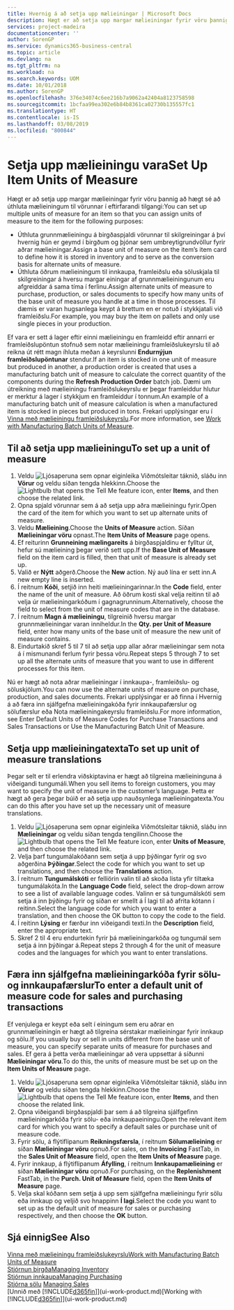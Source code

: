 ```yaml
---
title: Hvernig á að setja upp mælieiningar | Microsoft Docs
description: Hægt er að setja upp margar mælieiningar fyrir vöru þannig að hægt sé að úthluta mælieiningum á vöruna.
services: project-madeira
documentationcenter: ''
author: SorenGP
ms.service: dynamics365-business-central
ms.topic: article
ms.devlang: na
ms.tgt_pltfrm: na
ms.workload: na
ms.search.keywords: UOM
ms.date: 10/01/2018
ms.author: SorenGP
ms.openlocfilehash: 376e34074c6ee216b7a9062a42404a8123758598
ms.sourcegitcommit: 1bcfaa99ea302e6b84b8361ca02730b135557fc1
ms.translationtype: HT
ms.contentlocale: is-IS
ms.lasthandoff: 03/08/2019
ms.locfileid: "800844"
---
```

# <a name="set-up-item-units-of-measure"></a><span data-ttu-id="6ee9d-103">Setja upp mælieiningu vara</span><span class="sxs-lookup"><span data-stu-id="6ee9d-103">Set Up Item Units of Measure</span></span>
<span data-ttu-id="6ee9d-104">Hægt er að setja upp margar mælieiningar fyrir vöru þannig að hægt sé að úthluta mælieiningum til vörunnar í eftirfarandi tilgangi:</span><span class="sxs-lookup"><span data-stu-id="6ee9d-104">You can set up multiple units of measure for an item so that you can assign units of measure to the item for the following purposes:</span></span>

- <span data-ttu-id="6ee9d-105">Úthluta grunnmælieiningu á birgðaspjaldi vörunnar til skilgreiningar á því hvernig hún er geymd í birgðum og þjónar sem umbreytigrundvöllur fyrir aðrar mælieiningar.</span><span class="sxs-lookup"><span data-stu-id="6ee9d-105">Assign a base unit of measure on the item’s item card to define how it is stored in inventory and to serve as the conversion basis for alternate units of measure.</span></span>
- <span data-ttu-id="6ee9d-106">Úthluta öðrum mælieiningum til innkaupa, framleiðslu eða söluskjala til skilgreiningar á hversu margar einingar af grunnmælieiningunum eru afgreiddar á sama tíma í ferlinu.</span><span class="sxs-lookup"><span data-stu-id="6ee9d-106">Assign alternate units of measure to purchase, production, or sales documents to specify how many units of the base unit of measure you handle at a time in those processes.</span></span> <span data-ttu-id="6ee9d-107">Til dæmis er varan hugsanlega keypt á brettum en er notuð í stykkjatali við framleiðslu.</span><span class="sxs-lookup"><span data-stu-id="6ee9d-107">For example, you may buy the item on pallets and only use single pieces in your production.</span></span>

<span data-ttu-id="6ee9d-108">Ef vara er sett á lager eftir einni mælieiningu en framleidd eftir annarri er framleiðslupöntun stofnuð sem notar mælieiningu framleiðslukeyrslu til að reikna út rétt magn íhluta meðan á keyrslunni **Endurnýjun framleiðslupöntunar** stendur.</span><span class="sxs-lookup"><span data-stu-id="6ee9d-108">If an item is stocked in one unit of measure but produced in another, a production order is created that uses a manufacturing batch unit of measure to calculate the correct quantity of the components during the **Refresh Production Order** batch job.</span></span> <span data-ttu-id="6ee9d-109">Dæmi um útreikning með mælieiningu framleiðslukeyrslu er þegar framleiddur hlutur er merktur á lager í stykkjum en framleiddur í tonnum.</span><span class="sxs-lookup"><span data-stu-id="6ee9d-109">An example of a manufacturing batch unit of measure calculation is when a manufactured item is stocked in pieces but produced in tons.</span></span> <span data-ttu-id="6ee9d-110">Frekari upplýsingar eru í [Vinna með mælieiningu framleiðslukeyrslu](production-how-to-use-the-manufacturing-batch-unit-of-measure.md).</span><span class="sxs-lookup"><span data-stu-id="6ee9d-110">For more information, see [Work with Manufacturing Batch Units of Measure](production-how-to-use-the-manufacturing-batch-unit-of-measure.md).</span></span>

## <a name="to-set-up-a-unit-of-measure"></a><span data-ttu-id="6ee9d-111">Til að setja upp mælieiningu</span><span class="sxs-lookup"><span data-stu-id="6ee9d-111">To set up a unit of measure</span></span>
1. <span data-ttu-id="6ee9d-112">Veldu ![Ljósaperuna sem opnar eiginleika Viðmótsleitar](media/ui-search/search_small.png "Segðu mér hvað þú vilt gera") táknið, sláðu inn **Vörur** og veldu síðan tengda hlekkinn.</span><span class="sxs-lookup"><span data-stu-id="6ee9d-112">Choose the ![Lightbulb that opens the Tell Me feature](media/ui-search/search_small.png "Tell me what you want to do") icon, enter **Items**, and then choose the related link.</span></span>
2. <span data-ttu-id="6ee9d-113">Opna spjald vörunnar sem á að setja upp aðra mælieiningu fyrir.</span><span class="sxs-lookup"><span data-stu-id="6ee9d-113">Open the card of the item for which you want to set up alternate units of measure.</span></span>
3. <span data-ttu-id="6ee9d-114">Veldu **Mælieining**.</span><span class="sxs-lookup"><span data-stu-id="6ee9d-114">Choose the **Units of Measure** action.</span></span> <span data-ttu-id="6ee9d-115">Síðan **Mælieiningar vöru** opnast.</span><span class="sxs-lookup"><span data-stu-id="6ee9d-115">The **Item Units of Measure** page opens.</span></span>
4. <span data-ttu-id="6ee9d-116">Ef reiturinn **Grunneining mælingareits** á birgðaspjaldinu er fylltur út, hefur sú mælieining þegar verið sett upp.</span><span class="sxs-lookup"><span data-stu-id="6ee9d-116">If the **Base Unit of Measure** field on the item card is filled, then that unit of measure is already set up.</span></span>
5. <span data-ttu-id="6ee9d-117">Valið er **Nýtt** aðgerð.</span><span class="sxs-lookup"><span data-stu-id="6ee9d-117">Choose the **New** action.</span></span> <span data-ttu-id="6ee9d-118">Ný auð lína er sett inn.</span><span class="sxs-lookup"><span data-stu-id="6ee9d-118">A new empty line is inserted.</span></span>
6. <span data-ttu-id="6ee9d-119">Í reitnum **Kóði**, setjið inn heiti mælieiningarinnar.</span><span class="sxs-lookup"><span data-stu-id="6ee9d-119">In the **Code** field, enter the name of the unit of measure.</span></span> <span data-ttu-id="6ee9d-120">Að öðrum kosti skal velja reitinn til að velja úr mælieiningarkóðum í gagnagrunninum.</span><span class="sxs-lookup"><span data-stu-id="6ee9d-120">Alternatively, choose the field to select from the unit of measure codes that are in the database.</span></span>
7. <span data-ttu-id="6ee9d-121">Í reitnum **Magn á mælieiningu**, tilgreinið hversu margar grunnmælieiningar varan inniheldur.</span><span class="sxs-lookup"><span data-stu-id="6ee9d-121">In the **Qty. per Unit of Measure** field, enter how many units of the base unit of measure the new unit of measure contains.</span></span>
8. <span data-ttu-id="6ee9d-122">Eindurtakið skref 5 til 7 til að setja upp allar aðrar mælieiningar sem nota á í mismunandi ferlum fyrir þessa vöru.</span><span class="sxs-lookup"><span data-stu-id="6ee9d-122">Repeat steps 5 through 7 to set up all the alternate units of measure that you want to use in different processes for this item.</span></span>

<span data-ttu-id="6ee9d-123">Nú er hægt að nota aðrar mælieiningar í innkaupa-, framleiðslu- og söluskjölum.</span><span class="sxs-lookup"><span data-stu-id="6ee9d-123">You can now use the alternate units of measure on purchase, production, and sales documents.</span></span> <span data-ttu-id="6ee9d-124">Frekari upplýsingar er að finna í Hvernig á að færa inn sjálfgefna mælieiningakóða fyrir innkaupafærslur og sölufærslur eða Nota mælieiningakeyrslu framleiðslu.</span><span class="sxs-lookup"><span data-stu-id="6ee9d-124">For more information, see Enter Default Units of Measure Codes for Purchase Transactions and Sales Transactions or Use the Manufacturing Batch Unit of Measure.</span></span>

## <a name="to-set-up-unit-of-measure-translations"></a><span data-ttu-id="6ee9d-125">Setja upp mælieiningatexta</span><span class="sxs-lookup"><span data-stu-id="6ee9d-125">To set up unit of measure translations</span></span>
<span data-ttu-id="6ee9d-126">Þegar selt er til erlendra viðskiptavina er hægt að tilgreina mælieininguna á viðeigandi tungumáli.</span><span class="sxs-lookup"><span data-stu-id="6ee9d-126">When you sell items to foreign customers, you may want to specify the unit of measure in the customer’s language.</span></span> <span data-ttu-id="6ee9d-127">Þetta er hægt að gera þegar búið er að setja upp nauðsynlega mælieiningatexta.</span><span class="sxs-lookup"><span data-stu-id="6ee9d-127">You can do this after you have set up the necessary unit of measure translations.</span></span>

1. <span data-ttu-id="6ee9d-128">Veldu ![Ljósaperuna sem opnar eiginleika Viðmótsleitar](media/ui-search/search_small.png "Segðu mér hvað þú vilt gera") táknið, sláðu inn **Mælieiningar** og veldu síðan tengda tengilinn.</span><span class="sxs-lookup"><span data-stu-id="6ee9d-128">Choose the ![Lightbulb that opens the Tell Me feature](media/ui-search/search_small.png "Tell me what you want to do") icon, enter **Units of Measure**, and then choose the related link.</span></span>
2. <span data-ttu-id="6ee9d-129">Velja þarf tungumálakóðann sem setja á upp þýðingar fyrir og svo aðgerðina **Þýðingar**.</span><span class="sxs-lookup"><span data-stu-id="6ee9d-129">Select the code for which you want to set up translations, and then choose the **Translations** action.</span></span>
3. <span data-ttu-id="6ee9d-130">Í reitnum **Tungumálskóti** er felliörin valin til að skoða lista yfir tiltæka tungumálakóta.</span><span class="sxs-lookup"><span data-stu-id="6ee9d-130">In the **Language Code** field, select the drop-down arrow to see a list of available language codes.</span></span> <span data-ttu-id="6ee9d-131">Valinn er sá tungumálskóti sem setja á inn þýðingu fyrir og síðan er smellt á Í lagi til að afrita kótann í reitinn.</span><span class="sxs-lookup"><span data-stu-id="6ee9d-131">Select the language code for which you want to enter a translation, and then choose the OK button to copy the code to the field.</span></span>
4. <span data-ttu-id="6ee9d-132">Í reitinn **Lýsing** er færður inn viðeigandi texti.</span><span class="sxs-lookup"><span data-stu-id="6ee9d-132">In the **Description** field, enter the appropriate text.</span></span>
5. <span data-ttu-id="6ee9d-133">Skref 2 til 4 eru endurtekin fyrir þá mælieiningarkóða og tungumál sem setja á inn þýðingar á.</span><span class="sxs-lookup"><span data-stu-id="6ee9d-133">Repeat steps 2 through 4 for the unit of measure codes and the languages for which you want to enter translations.</span></span>

## <a name="to-enter-a-default-unit-of-measure-code-for-sales-and-purchasing-transactions"></a><span data-ttu-id="6ee9d-134">Færa inn sjálfgefna mælieiningarkóða fyrir sölu- og innkaupafærslur</span><span class="sxs-lookup"><span data-stu-id="6ee9d-134">To enter a default unit of measure code for sales and purchasing transactions</span></span>
<span data-ttu-id="6ee9d-135">Ef venjulega er keypt eða selt í einingum sem eru aðrar en grunnmælieiningin er hægt að tilgreina sérstakar mælieiningar fyrir innkaup og sölu.</span><span class="sxs-lookup"><span data-stu-id="6ee9d-135">If you usually buy or sell in units different from the base unit of measure, you can specify separate units of measure for purchases and sales.</span></span> <span data-ttu-id="6ee9d-136">Ef gera á þetta verða mælieiningar að vera uppsettar á síðunni **Mælieiningar vöru**.</span><span class="sxs-lookup"><span data-stu-id="6ee9d-136">To do this, the units of measure must be set up on the **Item Units of Measure** page.</span></span>

1. <span data-ttu-id="6ee9d-137">Veldu ![Ljósaperuna sem opnar eiginleika Viðmótsleitar](media/ui-search/search_small.png "Segðu mér hvað þú vilt gera") táknið, sláðu inn **Vörur** og veldu síðan tengda hlekkinn.</span><span class="sxs-lookup"><span data-stu-id="6ee9d-137">Choose the ![Lightbulb that opens the Tell Me feature](media/ui-search/search_small.png "Tell me what you want to do") icon, enter **Items**, and then choose the related link.</span></span>
2. <span data-ttu-id="6ee9d-138">Opna viðeigandi birgðaspjaldi þar sem á að tilgreina sjálfgefinn mælieiningarkóða fyrir sölu- eða innkaupaeiningu.</span><span class="sxs-lookup"><span data-stu-id="6ee9d-138">Open the relevant item card for which you want to specify a default sales or purchase unit of measure code.</span></span>
3. <span data-ttu-id="6ee9d-139">Fyrir sölu, á flýtiflipanum **Reikningsfærsla**, í reitnum **Sölumælieining** er síðan **Mælieiningar vöru** opnuð.</span><span class="sxs-lookup"><span data-stu-id="6ee9d-139">For sales, on the **Invoicing** FastTab, in the **Sales Unit of Measure** field, open the **Item Units of Measure** page.</span></span>
4. <span data-ttu-id="6ee9d-140">Fyrir innkaup, á flýtiflipanum **Áfylling**, í reitnum **Innkaupamælieining** er síðan **Mælieiningar vöru** opnuð.</span><span class="sxs-lookup"><span data-stu-id="6ee9d-140">For purchasing, on the **Replenishment** FastTab, in the **Purch. Unit of Measure** field, open the **Item Units of Measure** page.</span></span>
5. <span data-ttu-id="6ee9d-141">Velja skal kóðann sem setja á upp sem sjálfgefna mælieiningu fyrir sölu eða innkaup og veljið svo hnappinn **Í lagi**.</span><span class="sxs-lookup"><span data-stu-id="6ee9d-141">Select the code you want to set up as the default unit of measure for sales or purchasing respectively, and then choose the **OK** button.</span></span>

## <a name="see-also"></a><span data-ttu-id="6ee9d-142">Sjá einnig</span><span class="sxs-lookup"><span data-stu-id="6ee9d-142">See Also</span></span>
[<span data-ttu-id="6ee9d-143">Vinna með mælieiningu framleiðslukeyrslu</span><span class="sxs-lookup"><span data-stu-id="6ee9d-143">Work with Manufacturing Batch Units of Measure</span></span>](production-how-to-use-the-manufacturing-batch-unit-of-measure.md)  
[<span data-ttu-id="6ee9d-144">Stjórnun birgða</span><span class="sxs-lookup"><span data-stu-id="6ee9d-144">Managing Inventory</span></span>](inventory-manage-inventory.md)  
[<span data-ttu-id="6ee9d-145">Stjórnun innkaupa</span><span class="sxs-lookup"><span data-stu-id="6ee9d-145">Managing Purchasing</span></span>](purchasing-manage-purchasing.md)  
<span data-ttu-id="6ee9d-146">[Stjórna sölu](sales-manage-sales.md)  </span><span class="sxs-lookup"><span data-stu-id="6ee9d-146">[Managing Sales](sales-manage-sales.md)  </span></span>  
<span data-ttu-id="6ee9d-147">[Unnið með [!INCLUDE[d365fin](includes/d365fin_md.md)]](ui-work-product.md)</span><span class="sxs-lookup"><span data-stu-id="6ee9d-147">[Working with [!INCLUDE[d365fin](includes/d365fin_md.md)]](ui-work-product.md)</span></span>
